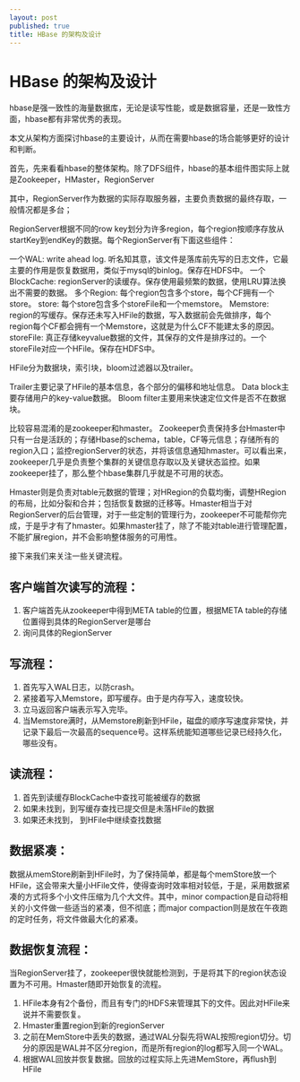 ```yaml
---
layout: post
published: true
title: HBase 的架构及设计
---
```

# HBase 的架构及设计

hbase是强一致性的海量数据库，无论是读写性能，或是数据容量，还是一致性方面，hbase都有非常优秀的表现。

本文从架构方面探讨hbase的主要设计，从而在需要hbase的场合能够更好的设计和判断。

首先，先来看看hbase的整体架构。除了DFS组件，hbase的基本组件图实际上就是Zookeeper，HMaster，RegionServer

其中，RegionServer作为数据的实际存取服务器，主要负责数据的最终存取，一般情况都是多台；

RegionServer根据不同的row key划分为许多region，每个region按顺序存放从startKey到endKey的数据。每个RegionServer有下面这些组件：

一个WAL: write ahead log. 听名知其意，该文件是落库前先写的日志文件，它最主要的作用是恢复数据用，类似于mysql的binlog。保存在HDFS中。
一个BlockCache: regionServer的读缓存。保存使用最频繁的数据，使用LRU算法换出不需要的数据。
多个Region: 每个region包含多个store，每个CF拥有一个store。
store: 每个store包含多个storeFile和一个memstore。
Memstore: region的写缓存。保存还未写入HFile的数据，写入数据前会先做排序，每个region每个CF都会拥有一个Memstore，这就是为什么CF不能建太多的原因。
storeFile: 真正存储keyvalue数据的文件，其保存的文件是排序过的。一个storeFile对应一个HFile。保存在HDFS中。

HFile分为数据块，索引块，bloom过滤器以及trailer。



Trailer主要记录了HFile的基本信息，各个部分的偏移和地址信息。
Data block主要存储用户的key-value数据。
Bloom filter主要用来快速定位文件是否不在数据块。



比较容易混淆的是zookeeper和hmaster。
Zookeeper负责保持多台Hmaster中只有一台是活跃的；存储Hbase的schema，table，CF等元信息；存储所有的region入口；监控regionServer的状态，并将该信息通知hmaster。可以看出来，zookeeper几乎是负责整个集群的关键信息存取以及关键状态监控。如果zookeeper挂了，那么整个hbase集群几乎就是不可用的状态。



Hmaster则是负责对table元数据的管理；对HRegion的负载均衡，调整HRegion的布局，比如分裂和合并；包括恢复数据的迁移等。Hmaster相当于对RegionServer的后台管理，对于一些定制的管理行为，zookeeper不可能帮你完成，于是乎才有了hmaster。如果hmaster挂了，除了不能对table进行管理配置，不能扩展region，并不会影响整体服务的可用性。

接下来我们来关注一些关键流程。

## 客户端首次读写的流程：

1. 客户端首先从zookeeper中得到META table的位置，根据META table的存储位置得到具体的RegionServer是哪台
2. 询问具体的RegionServer

## 写流程：

1. 首先写入WAL日志，以防crash。
2. 紧接着写入Memstore，即写缓存。由于是内存写入，速度较快。
3. 立马返回客户端表示写入完毕。
4. 当Memstore满时，从Memstore刷新到HFile，磁盘的顺序写速度非常快，并记录下最后一次最高的sequence号。这样系统能知道哪些记录已经持久化，哪些没有。

## 读流程：

1. 首先到读缓存BlockCache中查找可能被缓存的数据
2. 如果未找到，到写缓存查找已提交但是未落HFile的数据
3. 如果还未找到， 到HFile中继续查找数据



## 数据紧凑：

数据从memStore刷新到HFile时，为了保持简单，都是每个memStore放一个HFile，这会带来大量小HFile文件，使得查询时效率相对较低，于是，采用数据紧凑的方式将多个小文件压缩为几个大文件。其中，minor compaction是自动将相关的小文件做一些适当的紧凑，但不彻底；而major compaction则是放在午夜跑的定时任务，将文件做最大化的紧凑。



## 数据恢复流程：

当RegionServer挂了，zookeeper很快就能检测到，于是将其下的region状态设置为不可用。Hmaster随即开始恢复的流程。
1. HFile本身有2个备份，而且有专门的HDFS来管理其下的文件。因此对HFile来说并不需要恢复。
2. Hmaster重置region到新的regionServer
3. 之前在MemStore中丢失的数据，通过WAL分裂先将WAL按照region切分。切分的原因是WAL并不区分region，而是所有region的log都写入同一个WAL。
4. 根据WAL回放并恢复数据。回放的过程实际上先进MemStore，再flush到HFile


